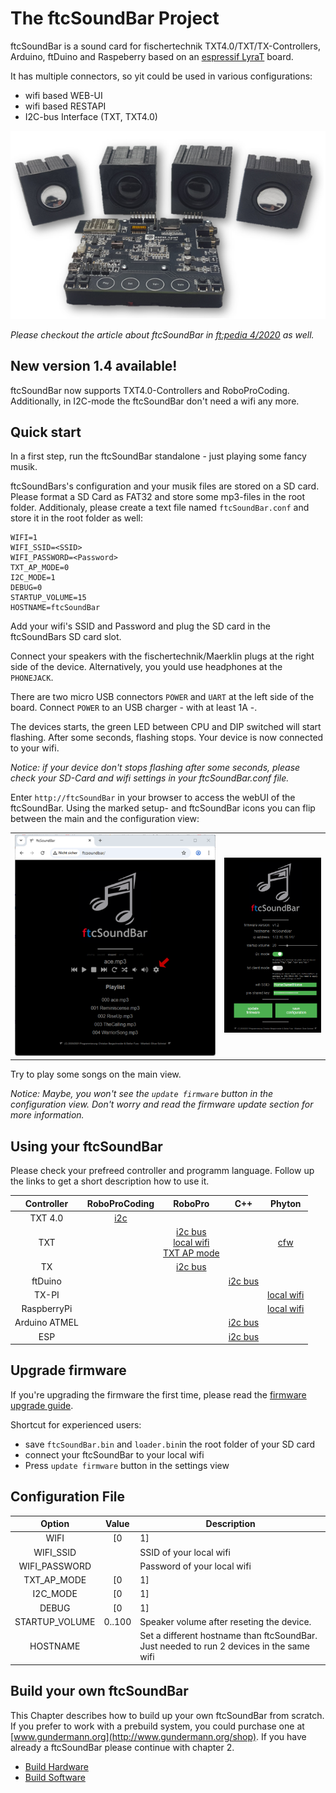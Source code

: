# The ftcSoundBar Project

ftcSoundBar is a sound card for fischertechnik TXT4.0/TXT/TX-Controllers, Arduino, ftDuino and Raspeberry based on an [espressif LyraT](https://www.espressif.com/en/products/devkits/esp32-lyrat) board.

It has multiple connectors, so yit could be used in various configurations:
- wifi based WEB-UI
- wifi based RESTAPI
- I2C-bus Interface (TXT, TXT4.0)

![](./doc/img/ftcSoundBar.png)

*Please checkout the article about ftcSoundBar in [ft:pedia 4/2020](https://ftcommunity.de/ftpedia/2020/2020-4/ftpedia-2020-4.pdf#page=73") as well.*

## New version 1.4 available!

ftcSoundBar now supports TXT4.0-Controllers and RoboProCoding. Additionally, in I2C-mode the ftcSoundBar don't need a wifi any more.

## Quick start

In a first step, run the ftcSoundBar standalone - just playing some fancy musik.


ftcSoundBars's configuration and your musik files are stored on a SD card. Please format a SD Card as FAT32 and store some mp3-files in the root folder. Additionaly, please create a text file named ```ftcSoundBar.conf``` and store it in the root folder as well:

```
WIFI=1
WIFI_SSID=<SSID>
WIFI_PASSWORD=<Password>
TXT_AP_MODE=0
I2C_MODE=1
DEBUG=0
STARTUP_VOLUME=15
HOSTNAME=ftcSoundBar
```

Add your wifi's SSID and Password and plug the SD card in the ftcSoundBars SD card slot. 

Connect your speakers with the fischertechnik/Maerklin plugs at the right side of the device. Alternatively, you yould use headphones  at the ```PHONEJACK```.

There are two micro USB connectors ```POWER``` and ```UART``` at the left side of the board. Connect ```POWER``` to an USB charger - with at least 1A -.

The devices starts, the green LED between CPU and DIP switched will start flashing. After some seconds, flashing stops. Your device is now connected to your wifi.

*Notice: if your device don't stops flashing after some seconds, please check your SD-Card and wifi settings in your ftcSoundBar.conf file.*

Enter ```http://ftcSoundBar``` in your browser to access the webUI of the ftcSoundBar. Using the marked setup- and ftcSoundBar icons you can flip between the main and the configuration view:

|  |  |
|---|---|
| ![main view](./doc/img/webui.png) | ![settings view](./doc/img/setup.png) |

Try to play some songs on the main view.

*Notice: Maybe, you won't see the ```update firmware``` button in the configuration view. Don't worry  and read the firmware update section for more information.*

## Using your ftcSoundBar

Please check your prefreed controller and programm language. Follow up the links to get a short description how to use it.

| Controller | RoboProCoding | RoboPro     | C++ | Phyton |
|:----------:|:-------------:|:-----------:|:---:|:------:|
| TXT 4.0    | [i2c](./doc/ROBOProCoding-using-i2c-bus.md) |             |     |        |
| TXT        |               | [i2c bus](./doc/ROBOPro-using-i²c-bus.md)<BR>[local wifi](./doc/ROBOPro-using-local-wifi.md)<BR>[TXT AP mode](./doc/ROBOPro-using-TXT's-AP-wifi-mode.md) | | [cfw](./doc/CFW-and-python-using-wifi.md) |
| TX         |               | [i2c bus](./doc/fischertechnik-TX.md) | | |
| ftDuino    |               |             | [i2c bus](./doc/ftDuino.md) | |
| TX-PI      |               |             | | [local wifi](./doc/TX-PI.md) |
| RaspberryPi |               |             | | [local wifi](./doc/Raspberry-Pi.md) |
| Arduino ATMEL |            |             | [i2c bus](./doc/ATMEL-based-Arduino-boards.md) | |
| ESP        |               |             | [i2c bus](./doc/esp-32-family.md) | |


## Upgrade firmware

If you're upgrading the firmware the first time, please read the [firmware upgrade guide](./doc/Firmware-Upgrade.md).

Shortcut for experienced users:
- save `ftcSoundBar.bin` and `loader.bin`in the root folder of your SD card
- connect your ftcSoundBar to your local wifi
- Press `update firmware` button in the settings view

## Configuration File

| Option | Value | Description |
|:------:|:-----:|-------------|
| WIFI   | \[0|1\] | 1 - use wifi | 0 - shutdown wifi |
| WIFI_SSID | <string> | SSID of your local wifi |
| WIFI_PASSWORD | <string> | Password of your local wifi |
| TXT_AP_MODE | \[0|1\] | In most cases 0<br>set it 1 to use the TXT AP option |
| I2C_MODE | \[0|1\] | 0 - off <br> 1 - on |
| DEBUG | \[0|1\] | In standard 0. 1 to get additional debug information in the console log. |
| STARTUP_VOLUME | 0..100 | Speaker volume after reseting the device. |
| HOSTNAME | <string> | Set a different hostname than ftcSoundBar. Just needed to run 2 devices in the same wifi |

## Build your own ftcSoundBar

This Chapter describes how to build up your own ftcSoundBar from scratch. If you prefer to work with a prebuild system, you could purchase one at [www.gundermann.org](http://www.gundermann.org/shop). If you have already a ftcSoundBar please continue with chapter 2.

- [Build Hardware](Build-your-own-ftcSoundBar-hardware)
- [Build Software](Build-the-software)
